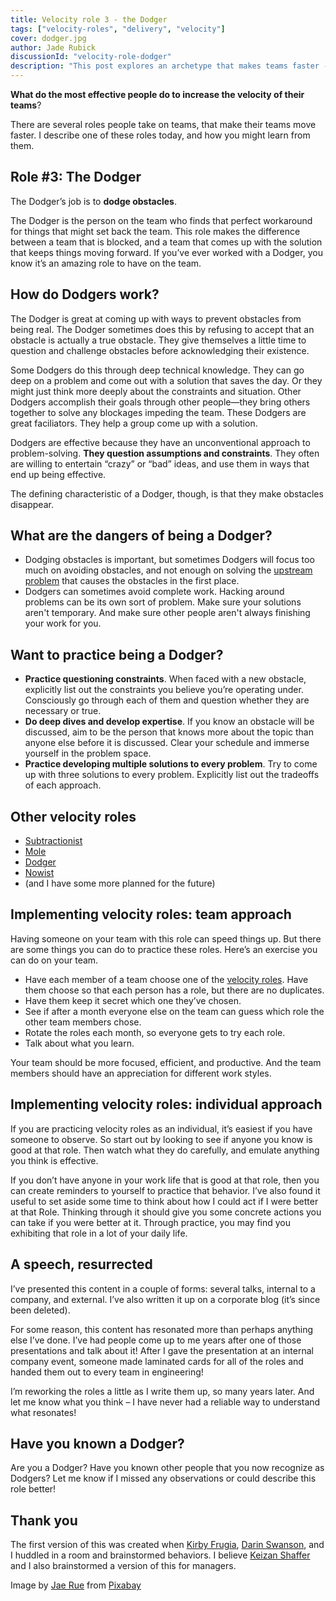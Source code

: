 ```yaml
---
title: Velocity role 3 - the Dodger
tags: ["velocity-roles", "delivery", "velocity"]
cover: dodger.jpg
author: Jade Rubick
discussionId: "velocity-role-dodger"
description: "This post explores an archetype that makes teams faster -- the Dodger. They dodge obstacles."
---
```


**What do the most effective people do to increase the velocity of their teams**?

<re-img src="dodger.jpg"></re-img>

There are several roles people take on teams, that make their teams move faster. I describe one of these roles today, and how you might learn from them. 

## Role #3: The Dodger

The Dodger’s job is to **dodge obstacles**. 

The Dodger is the person on the team who finds that perfect workaround for things that might set back the team. This role makes the difference between a team that is blocked, and a team that comes up with the solution that keeps things moving forward. If you’ve ever worked with a Dodger, you know it’s an amazing role to have on the team.

<re-img src="dodger-text.png" width="50%"></re-img>

## How do Dodgers work? 

The Dodger is great at coming up with ways to prevent obstacles from being real. The Dodger sometimes does this by refusing to accept that an obstacle is actually a true obstacle. They give themselves a little time to question and challenge obstacles before acknowledging their existence.

Some Dodgers do this through deep technical knowledge. They can go deep on a problem and come out with a solution that saves the day. Or they might just think more deeply about the constraints and situation. Other Dodgers accomplish their goals through other people—they bring others together to solve any blockages impeding the team. These Dodgers are great faciliators. They help a group come up with a solution. 

Dodgers are effective because they have an unconventional approach to problem-solving. **They question assumptions and constraints**. They often are willing to entertain “crazy” or “bad” ideas, and use them in ways that end up being effective. 

The defining characteristic of a Dodger, though, is that they make obstacles disappear.

## What are the dangers of being a Dodger?

* Dodging obstacles is important, but sometimes Dodgers will focus too much on avoiding obstacles, and not enough on solving the [upstream problem](https://www.rubick.com/increase-your-impact-with-upstream-thinking/) that causes the obstacles in the first place.
* Dodgers can sometimes avoid complete work. Hacking around problems can be its own sort of problem. Make sure your solutions aren't temporary. And make sure other people aren't always finishing your work for you. 

## Want to practice being a Dodger?

* **Practice questioning constraints**. When faced with a new obstacle, explicitly list out the constraints you believe you’re operating under. Consciously go through each of them and question whether they are necessary or true. 
* **Do deep dives and develop expertise**. If you know an obstacle will be discussed, aim to be the person that knows more about the topic than anyone else before it is discussed. Clear your schedule and immerse yourself in the problem space. 
* **Practice developing multiple solutions to every problem**. Try to come up with three solutions to every problem. Explicitly list out the tradeoffs of each approach. 

## Other velocity roles

* [Subtractionist](/velocity-role-subtractionist/)
* [Mole](/velocity-role-mole/)
* [Dodger](/velocity-role-dodger/)
* [Nowist](/velocity-role-nowist/)
* (and I have some more planned for the future)

## Implementing velocity roles: team approach

Having someone on your team with this role can speed things up. But there are some things you can do to practice these roles. Here’s an exercise you can do on your team.

* Have each member of a team choose one of the [velocity roles](/tag/velocity-roles). Have them choose so that each person has a role, but there are no duplicates.
* Have them keep it secret which one they’ve chosen.
* See if after a month everyone else on the team can guess which role the other team members chose.
* Rotate the roles each month, so everyone gets to try each role.
* Talk about what you learn.

Your team should be more focused, efficient, and productive. And the team members should have an appreciation for different work styles. 

## Implementing velocity roles: individual approach

If you are practicing velocity roles as an individual, it’s easiest if you have someone to observe. So start out by looking to see if anyone you know is good at that role. Then watch what they do carefully, and emulate anything you think is effective.

If you don’t have anyone in your work life that is good at that role, then you can create reminders to yourself to practice that behavior. I’ve also found it useful to set aside some time to think about how I could act if I were better at that Role. Thinking through it should give you some concrete actions you can take if you were better at it. Through practice, you may find you exhibiting that role in a lot of your daily life.

## A speech, resurrected

I’ve presented this content in a couple of forms: several talks, internal to a company, and external. I’ve also written it up on a corporate blog (it’s since been deleted). 

For some reason, this content has resonated more than perhaps anything else I’ve done. I’ve had people come up to me years after one of those presentations and talk about it! After I gave the presentation at an internal company event, someone made laminated cards for all of the roles and handed them out to every team in engineering! 

I’m reworking the roles a little as I write them up, so many years later. And let me know what you think – I have never had a reliable way to understand what resonates!

## Have you known a Dodger?

Are you a Dodger? Have you known other people that you now recognize as Dodgers? Let me know if I missed any observations or could describe this role better!

## Thank you

The first version of this was created when [Kirby Frugia](https://www.linkedin.com/in/kfrugia/), [Darin Swanson](https://www.linkedin.com/in/darinswanson/), and I huddled in a room and brainstormed behaviors. I believe [Keizan Shaffer](https://www.linkedin.com/in/gusshaffer/) and I also brainstormed a version of this for managers. 

Image by <a href="https://pixabay.com/users/designwebjae-1753371/?utm_source=link-attribution&utm_medium=referral&utm_campaign=image&utm_content=3109378">Jae Rue</a> from <a href="https://pixabay.com//?utm_source=link-attribution&utm_medium=referral&utm_campaign=image&utm_content=3109378">Pixabay</a>
